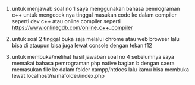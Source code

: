 1. untuk menjawab soal no 1 saya menggunakan bahasa pemrograman c++ 
untuk mengecek nya tinggal masukan code ke dalam compiler seperti dev c++ atau online compiler seperti https://www.onlinegdb.com/online_c++_compiler
2. untuk soal 2 tinggal buka saja melalui chrome atau web browser lalu bisa di ataupun bisa juga lewat console dengan tekan f12

4. untuk membuka/melihat hasil jawaban soal no 4 sebelumnya saya memakai bahasa pemrograman php native 
bagian b dengan caera memasukan file ke dalam folder xampp/htdocs lalu kamu bisa membuka lewat localhost/namafolder/index.php
